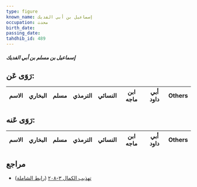 ```yaml
---
type: figure
known_name: إسماعيل بن أبي الفديك
occupation: محدث
birth_date:
passing_date:
tahdhib_id: 489
---
```

##### إسماعيل بن مسلم بن أبي الفديك

## رَوَى عَن:
| الاسم | البخاري | مسلم | الترمذي | النسائي | ابن ماجه | أبي داود | Others |
| ----- | ------- | ---- | ------- | ------- | -------- | -------- | ------ |
## رَوَى عَنه:
| الاسم | البخاري | مسلم | الترمذي | النسائي | ابن ماجه | أبي داود | Others |
| ----- | ------- | ---- | ------- | ------- | -------- | -------- | ------ |
## مراجع
- [تهذيب الكمال ٣-٢٠٨](obsidian://open?vault=Tahdhib-al-Kamal&file=Figures/٤٨٩-إسماعيل%20بن%20مسلم%20بن%20أبي%20الفديك) ([رابط الشاملة](https://shamela.ws/book/3722/1222))